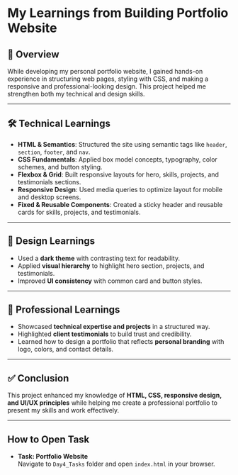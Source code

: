# My Learnings from Building Portfolio Website

## 📌 Overview
While developing my personal portfolio website, I gained hands-on experience in structuring web pages, styling with CSS, and making a responsive and professional-looking design. This project helped me strengthen both my technical and design skills.

---

## 🛠️ Technical Learnings
- **HTML & Semantics**: Structured the site using semantic tags like `header`, `section`, `footer`, and `nav`.
- **CSS Fundamentals**: Applied box model concepts, typography, color schemes, and button styling.
- **Flexbox & Grid**: Built responsive layouts for hero, skills, projects, and testimonials sections.
- **Responsive Design**: Used media queries to optimize layout for mobile and desktop screens.
- **Fixed & Reusable Components**: Created a sticky header and reusable cards for skills, projects, and testimonials.

---

## 🎨 Design Learnings
- Used a **dark theme** with contrasting text for readability.
- Applied **visual hierarchy** to highlight hero section, projects, and testimonials.
- Improved **UI consistency** with common card and button styles.

---

## 🚀 Professional Learnings
- Showcased **technical expertise and projects** in a structured way.
- Highlighted **client testimonials** to build trust and credibility.
- Learned how to design a portfolio that reflects **personal branding** with logo, colors, and contact details.

---

## ✅ Conclusion
This project enhanced my knowledge of **HTML, CSS, responsive design, and UI/UX principles** while helping me create a professional portfolio to present my skills and work effectively.

---

## How to Open Task

- **Task: Portfolio Website**  
  Navigate to `Day4_Tasks` folder and open `index.html` in your browser.